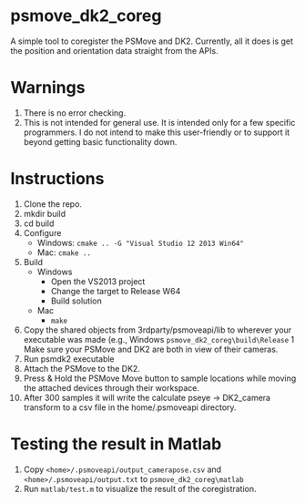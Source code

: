 # psmove_dk2_coreg
A simple tool to coregister the PSMove and DK2. Currently, all it does is get the position and orientation data straight from the APIs.

# Warnings

1. There is no error checking.
1. This is not intended for general use. It is intended only for a few specific programmers. I do not intend to make this user-friendly or to support it beyond getting basic functionality down.

# Instructions

1. Clone the repo.
1. mkdir build
1. cd build
1. Configure
    * Windows: `cmake .. -G "Visual Studio 12 2013 Win64"`
    * Mac: `cmake ..`
1. Build
    * Windows
        * Open the VS2013 project
        * Change the target to Release W64
        * Build solution
    * Mac
        * `make`
1. Copy the shared objects from 3rdparty/psmoveapi/lib to wherever your executable was made (e.g., Windows `psmove_dk2_coreg\build\Release`
1 Make sure your PSMove and DK2 are both in view of their cameras.
1. Run psmdk2 executable
1. Attach the PSMove to the DK2.
1. Press & Hold the PSMove Move button to sample locations while moving the attached devices through their workspace.
1. After 300 samples it will write the calculate pseye -> DK2_camera transform to a csv file in the home/.psmoveapi directory.

# Testing the result in Matlab

1. Copy `<home>/.psmoveapi/output_camerapose.csv` and `<home>/.psmoveapi/output.txt` to `psmove_dk2_coreg\matlab`
2. Run `matlab/test.m` to visualize the result of the coregistration.
